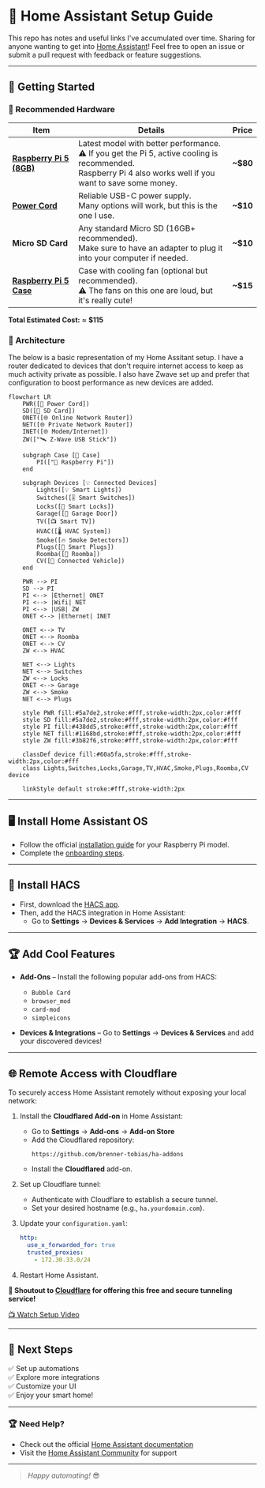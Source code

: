 # 🏡 Home Assistant Setup Guide

This repo has notes and useful links I've accumulated over time. Sharing for anyone wanting to get into [Home Assistant](https://www.home-assistant.io/)! Feel free to open an issue or submit a pull request with feedback or feature suggestions.

 ---

## 🚀 Getting Started  

### 🛒 Recommended Hardware  

| Item | Details | Price |  
|------|---------|-------|  
| [**Raspberry Pi 5 (8GB)**](https://www.amazon.com/dp/B0CK2FCG1K?ref=ppx_yo2ov_dt_b_fed_asin_title) | Latest model with better performance.<br>⚠️ If you get the Pi 5, active cooling is recommended.<br>Raspberry Pi 4 also works well if you want to save some money. | **~$80** |  
| [**Power Cord**](https://www.amazon.com/dp/B0CQ2DL2RW?ref=ppx_yo2ov_dt_b_fed_asin_title) | Reliable USB-C power supply.<br>Many options will work, but this is the one I use. | **~$10** |  
| **Micro SD Card** | Any standard Micro SD (16GB+ recommended).<br>Make sure to have an adapter to plug it into your computer if needed. | **~$10** |  
| [**Raspberry Pi 5 Case**](https://www.amazon.com/dp/B0CTBJ42P9?ref=ppx_yo2ov_dt_b_fed_asin_title) | Case with cooling fan (optional but recommended).<br>⚠️ The fans on this one are loud, but it's really cute! | **~$15** |  

**Total Estimated Cost:** ≈ **$115**

### 🏡 Architecture

The below is a basic representation of my Home Assitant setup. I have a router dedicated to devices that don't require internet access to keep as much activity private as possible. I also have Zwave set up and prefer that configuration to boost performance as new devices are added.

```mermaid
flowchart LR
    PWR([🔌 Power Cord])
    SD([💾 SD Card])
    ONET([🌐 Online Network Router])
    NET([🌐 Private Network Router])
    INET([🌐 Modem/Internet])
    ZW(["🛰️ Z-Wave USB Stick"])

    subgraph Case [🧰 Case]
        PI(["🍓 Raspberry Pi"])
    end

    subgraph Devices [💡 Connected Devices]
        Lights([💡 Smart Lights])
        Switches([🎚️ Smart Switches])
        Locks([🔐 Smart Locks])
        Garage([🚪 Garage Door])
        TV([📺 Smart TV])
        HVAC([🌡️ HVAC System])
        Smoke([🔥 Smoke Detectors])
        Plugs([🔌 Smart Plugs])
        Roomba([🧹 Roomba])
        CV([🚗 Connected Vehicle])
    end

    PWR --> PI
    SD --> PI
    PI <--> |Ethernet| ONET
    PI <--> |Wifi| NET
    PI <--> |USB| ZW
    ONET <--> |Ethernet| INET

    ONET <--> TV
    ONET <--> Roomba
    ONET <--> CV
    ZW <--> HVAC

    NET <--> Lights
    NET <--> Switches
    ZW <--> Locks
    ONET <--> Garage
    ZW <--> Smoke
    NET <--> Plugs

    style PWR fill:#5a7de2,stroke:#fff,stroke-width:2px,color:#fff
    style SD fill:#5a7de2,stroke:#fff,stroke-width:2px,color:#fff
    style PI fill:#438dd5,stroke:#fff,stroke-width:2px,color:#fff
    style NET fill:#1168bd,stroke:#fff,stroke-width:2px,color:#fff
    style ZW fill:#3b82f6,stroke:#fff,stroke-width:2px,color:#fff

    classDef device fill:#60a5fa,stroke:#fff,stroke-width:2px,color:#fff
    class Lights,Switches,Locks,Garage,TV,HVAC,Smoke,Plugs,Roomba,CV device

    linkStyle default stroke:#fff,stroke-width:2px
```

---

## 🖥️ Install Home Assistant OS  
- Follow the official [installation guide](https://www.home-assistant.io/installation/raspberrypi/) for your Raspberry Pi model.  
- Complete the [onboarding steps](https://www.home-assistant.io/getting-started/onboarding/).  

---

## 🧰 Install HACS  
- First, download the [HACS app](https://www.hacs.xyz/docs/use/download/download/).  
- Then, add the HACS integration in Home Assistant:  
  - Go to **Settings** → **Devices & Services** → **Add Integration** → **HACS**.  

---

## 🏆 Add Cool Features  
- **Add-Ons** – Install the following popular add-ons from HACS:  
  - `Bubble Card`  
  - `browser_mod`  
  - `card-mod`  
  - `simpleicons`  

- **Devices & Integrations** – Go to **Settings** → **Devices & Services** and add your discovered devices!  

---

## 🌐 Remote Access with Cloudflare  
To securely access Home Assistant remotely without exposing your local network:  

1. Install the **Cloudflared Add-on** in Home Assistant:  
   - Go to **Settings** → **Add-ons** → **Add-on Store**  
   - Add the Cloudflared repository:  
     ``` 
     https://github.com/brenner-tobias/ha-addons 
     ```  
   - Install the **Cloudflared** add-on.  

2. Set up Cloudflare tunnel:  
   - Authenticate with Cloudflare to establish a secure tunnel.  
   - Set your desired hostname (e.g., `ha.yourdomain.com`).  

3. Update your `configuration.yaml`:  
    ```yaml
    http:
      use_x_forwarded_for: true
      trusted_proxies:
        - 172.30.33.0/24
    ```  

4. Restart Home Assistant.  

**🔹 Shoutout to [Cloudflare](https://www.cloudflare.com/) for offering this free and secure tunneling service!**  

[📺 Watch Setup Video](https://www.youtube.com/watch?v=JGAKzzOmvxg&utm_source=chatgpt.com)  

---

## 🎯 Next Steps  
✅ Set up automations  
✅ Explore more integrations  
✅ Customize your UI  
✅ Enjoy your smart home!  

---

### 🏆 **Need Help?**  
- Check out the official [Home Assistant documentation](https://www.home-assistant.io/docs/)  
- Visit the [Home Assistant Community](https://community.home-assistant.io/) for support  

---

> *Happy automating!* 😎
